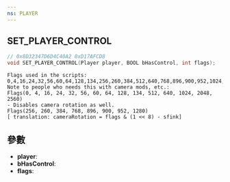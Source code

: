 ```yaml
---
ns: PLAYER
---
```

## SET_PLAYER_CONTROL

```c
// 0x8D32347D6D4C40A2 0xD17AFCD8
void SET_PLAYER_CONTROL(Player player, BOOL bHasControl, int flags);
```

```
Flags used in the scripts: 0,4,16,24,32,56,60,64,128,134,256,260,384,512,640,768,896,900,952,1024,1280,2048,2560  
Note to people who needs this with camera mods, etc.:   
Flags(0, 4, 16, 24, 32, 56, 60, 64, 128, 134, 512, 640, 1024, 2048, 2560)  
- Disables camera rotation as well.  
Flags(256, 260, 384, 768, 896, 900, 952, 1280)  
[ translation: cameraRotation = flags & (1 << 8) - sfink]  
```

## 參數
* **player**: 
* **bHasControl**: 
* **flags**: 

